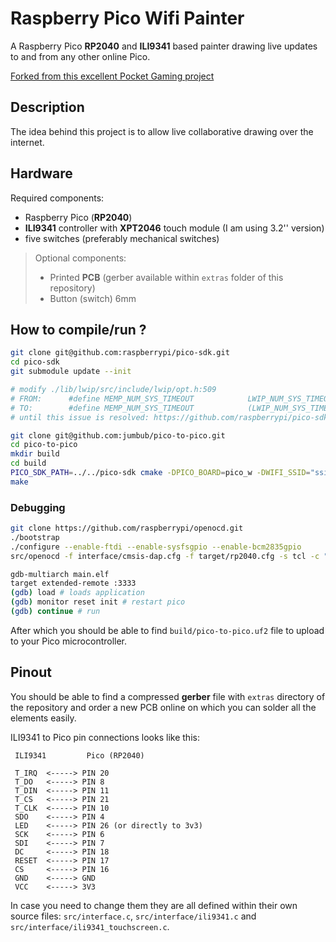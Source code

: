 # Raspberry Pico Wifi Painter

A Raspberry Pico __RP2040__ and __ILI9341__ based painter drawing live updates to and from any other online Pico.

[Forked from this excellent Pocket Gaming project](https://github.com/GrgoMariani/Raspberry-Pico-Pocket-Gamer)

## Description

The idea behind this project is to allow live collaborative drawing over the internet.

## Hardware
Required components:
* Raspberry Pico (__RP2040__)
* __ILI9341__ controller with __XPT2046__ touch module (I am using 3.2'' version)
* five switches (preferably mechanical switches)

> Optional components:
> * Printed __PCB__ (gerber available within `extras` folder of this repository)
> * Button (switch) 6mm

## How to compile/run ?

```bash
git clone git@github.com:raspberrypi/pico-sdk.git
cd pico-sdk
git submodule update --init

# modify ./lib/lwip/src/include/lwip/opt.h:509
# FROM:      #define MEMP_NUM_SYS_TIMEOUT            LWIP_NUM_SYS_TIMEOUT_INTERNAL
# TO:        #define MEMP_NUM_SYS_TIMEOUT            (LWIP_NUM_SYS_TIMEOUT_INTERNAL+1)
# until this issue is resolved: https://github.com/raspberrypi/pico-sdk/issues/1281

git clone git@github.com:jumbub/pico-to-pico.git
cd pico-to-pico
mkdir build
cd build
PICO_SDK_PATH=../../pico-sdk cmake -DPICO_BOARD=pico_w -DWIFI_SSID="ssid" -DWIFI_PASSWORD="password" -DMQTT_CLIENT="picow-1234" -DMQTT_TOPIC="draw-app-1234" ..
make
```

### Debugging

```bash
git clone https://github.com/raspberrypi/openocd.git
./bootstrap
./configure --enable-ftdi --enable-sysfsgpio --enable-bcm2835gpio
src/openocd -f interface/cmsis-dap.cfg -f target/rp2040.cfg -s tcl -c "adapter speed 5000"
```

```bash
gdb-multiarch main.elf
target extended-remote :3333
(gdb) load # loads application
(gdb) monitor reset init # restart pico
(gdb) continue # run
```

After which you should be able to find `build/pico-to-pico.uf2` file to upload to your Pico microcontroller.

## Pinout
You should be able to find a compressed __gerber__ file with `extras` directory of the repository and order a new PCB online on which you can solder all the elements easily.

ILI9341 to Pico pin connections looks like this:

```
 ILI9341         Pico (RP2040)

 T_IRQ  <-----> PIN 20
 T_DO   <-----> PIN 8
 T_DIN  <-----> PIN 11
 T_CS   <-----> PIN 21
 T_CLK  <-----> PIN 10
 SDO    <-----> PIN 4
 LED    <-----> PIN 26 (or directly to 3v3)
 SCK    <-----> PIN 6
 SDI    <-----> PIN 7
 DC     <-----> PIN 18
 RESET  <-----> PIN 17
 CS     <-----> PIN 16
 GND    <-----> GND
 VCC    <-----> 3V3

```

In case you need to change them they are all defined within their own source files: `src/interface.c`, `src/interface/ili9341.c` and `src/interface/ili9341_touchscreen.c`.
